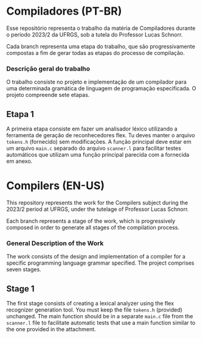 # Compiladores (PT-BR)

Esse repositório representa o trabalho da matéria de Compiladores durante o período 2023/2 da UFRGS, sob a tutela do Professor Lucas Schnorr.

Cada branch representa uma etapa do trabalho, que são progressivamente compostas a fim de gerar todas as etapas do processo de compilação.

### Descrição geral do trabalho
O trabalho consiste no projeto e implementação de um compilador para uma determinada gramática de linguagem de programação especificada. O projeto compreende sete etapas.

## Etapa 1
A primeira etapa consiste em fazer um analisador léxico utilizando a ferramenta de geração de reconhecedores flex. Tu deves manter o arquivo ```tokens.h``` (fornecido) sem modificações. A função principal deve estar em um arquivo ```main.c``` separado do arquivo ```scanner.l``` para facilitar testes automáticos que utilizam uma função principal parecida com a fornecida em anexo.

# Compilers (EN-US)

This repository represents the work for the Compilers subject during the 2023/2 period at UFRGS, under the tutelage of Professor Lucas Schnorr.

Each branch represents a stage of the work, which is progressively composed in order to generate all stages of the compilation process.

### General Description of the Work

The work consists of the design and implementation of a compiler for a specific programming language grammar specified. The project comprises seven stages.

## Stage 1

The first stage consists of creating a lexical analyzer using the flex recognizer generation tool. You must keep the file ```tokens.h``` (provided) unchanged. The main function should be in a separate ```main.c``` file from the ```scanner.l``` file to facilitate automatic tests that use a main function similar to the one provided in the attachment.
